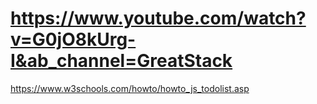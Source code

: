 # https://www.youtube.com/watch?v=G0jO8kUrg-I&ab_channel=GreatStack

https://www.w3schools.com/howto/howto_js_todolist.asp
